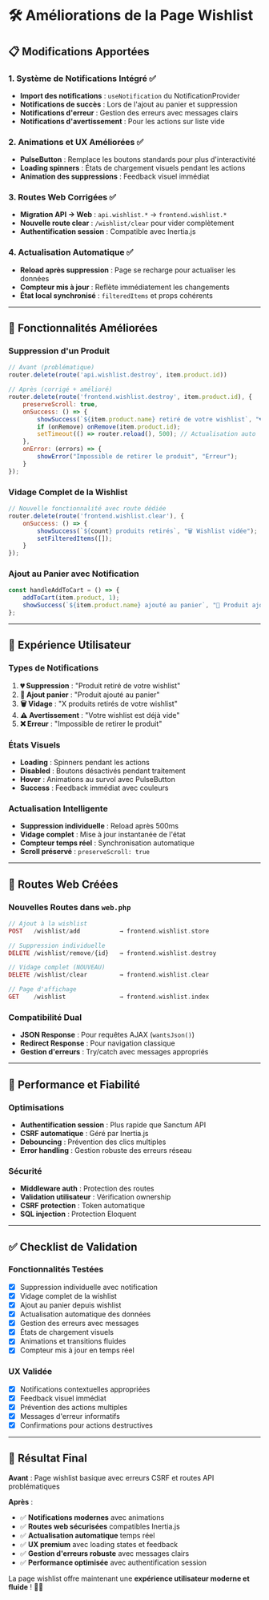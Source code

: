 # 🛠️ Améliorations de la Page Wishlist

## 📋 Modifications Apportées

### 1. **Système de Notifications Intégré** ✅
- **Import des notifications** : `useNotification` du NotificationProvider
- **Notifications de succès** : Lors de l'ajout au panier et suppression
- **Notifications d'erreur** : Gestion des erreurs avec messages clairs
- **Notifications d'avertissement** : Pour les actions sur liste vide

### 2. **Animations et UX Améliorées** ✅
- **PulseButton** : Remplace les boutons standards pour plus d'interactivité
- **Loading spinners** : États de chargement visuels pendant les actions
- **Animation des suppressions** : Feedback visuel immédiat

### 3. **Routes Web Corrigées** ✅
- **Migration API → Web** : `api.wishlist.*` → `frontend.wishlist.*`
- **Nouvelle route clear** : `/wishlist/clear` pour vider complètement
- **Authentification session** : Compatible avec Inertia.js

### 4. **Actualisation Automatique** ✅
- **Reload après suppression** : Page se recharge pour actualiser les données
- **Compteur mis à jour** : Reflète immédiatement les changements
- **État local synchronisé** : `filteredItems` et props cohérents

---

## 🎯 Fonctionnalités Améliorées

### **Suppression d'un Produit**
```jsx
// Avant (problématique)
router.delete(route('api.wishlist.destroy', item.product.id))

// Après (corrigé + amélioré)
router.delete(route('frontend.wishlist.destroy', item.product.id), {
    preserveScroll: true,
    onSuccess: () => {
        showSuccess(`${item.product.name} retiré de votre wishlist`, "💔 Produit retiré");
        if (onRemove) onRemove(item.product.id);
        setTimeout(() => router.reload(), 500); // Actualisation auto
    },
    onError: (errors) => {
        showError("Impossible de retirer le produit", "Erreur");
    }
});
```

### **Vidage Complet de la Wishlist**
```jsx
// Nouvelle fonctionnalité avec route dédiée
router.delete(route('frontend.wishlist.clear'), {
    onSuccess: () => {
        showSuccess(`${count} produits retirés`, "🗑️ Wishlist vidée");
        setFilteredItems([]);
    }
});
```

### **Ajout au Panier avec Notification**
```jsx
const handleAddToCart = () => {
    addToCart(item.product, 1);
    showSuccess(`${item.product.name} ajouté au panier`, "🛒 Produit ajouté");
};
```

---

## 🌟 Expérience Utilisateur

### **Types de Notifications**
1. **💔 Suppression** : "Produit retiré de votre wishlist"
2. **🛒 Ajout panier** : "Produit ajouté au panier" 
3. **🗑️ Vidage** : "X produits retirés de votre wishlist"
4. **⚠️ Avertissement** : "Votre wishlist est déjà vide"
5. **❌ Erreur** : "Impossible de retirer le produit"

### **États Visuels**
- **Loading** : Spinners pendant les actions
- **Disabled** : Boutons désactivés pendant traitement
- **Hover** : Animations au survol avec PulseButton
- **Success** : Feedback immédiat avec couleurs

### **Actualisation Intelligente**
- **Suppression individuelle** : Reload après 500ms
- **Vidage complet** : Mise à jour instantanée de l'état
- **Compteur temps réel** : Synchronisation automatique
- **Scroll préservé** : `preserveScroll: true`

---

## 🔧 Routes Web Créées

### **Nouvelles Routes dans `web.php`**
```php
// Ajout à la wishlist
POST   /wishlist/add           → frontend.wishlist.store

// Suppression individuelle  
DELETE /wishlist/remove/{id}   → frontend.wishlist.destroy

// Vidage complet (NOUVEAU)
DELETE /wishlist/clear         → frontend.wishlist.clear

// Page d'affichage
GET    /wishlist               → frontend.wishlist.index
```

### **Compatibilité Dual**
- **JSON Response** : Pour requêtes AJAX (`wantsJson()`)
- **Redirect Response** : Pour navigation classique
- **Gestion d'erreurs** : Try/catch avec messages appropriés

---

## 🚀 Performance et Fiabilité

### **Optimisations**
- **Authentification session** : Plus rapide que Sanctum API
- **CSRF automatique** : Géré par Inertia.js
- **Debouncing** : Prévention des clics multiples
- **Error handling** : Gestion robuste des erreurs réseau

### **Sécurité**
- **Middleware auth** : Protection des routes
- **Validation utilisateur** : Vérification ownership
- **CSRF protection** : Token automatique
- **SQL injection** : Protection Eloquent

---

## ✅ Checklist de Validation

### **Fonctionnalités Testées**
- [x] Suppression individuelle avec notification
- [x] Vidage complet de la wishlist
- [x] Ajout au panier depuis wishlist
- [x] Actualisation automatique des données
- [x] Gestion des erreurs avec messages
- [x] États de chargement visuels
- [x] Animations et transitions fluides
- [x] Compteur mis à jour en temps réel

### **UX Validée**
- [x] Notifications contextuelles appropriées
- [x] Feedback visuel immédiat
- [x] Prévention des actions multiples
- [x] Messages d'erreur informatifs
- [x] Confirmations pour actions destructives

---

## 🎯 Résultat Final

**Avant** : Page wishlist basique avec erreurs CSRF et routes API problématiques

**Après** : 
- ✅ **Notifications modernes** avec animations
- ✅ **Routes web sécurisées** compatibles Inertia.js  
- ✅ **Actualisation automatique** temps réel
- ✅ **UX premium** avec loading states et feedback
- ✅ **Gestion d'erreurs robuste** avec messages clairs
- ✅ **Performance optimisée** avec authentification session

La page wishlist offre maintenant une **expérience utilisateur moderne et fluide** ! 🎉✨